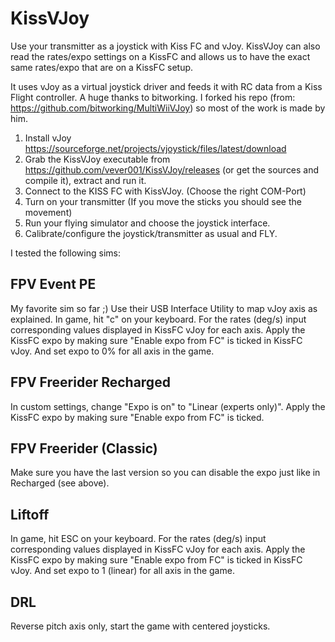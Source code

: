 KissVJoy
============

Use your transmitter as a joystick with Kiss FC and vJoy.
KissVJoy can also read the rates/expo settings on a KissFC and allows us to have the exact same rates/expo that are on a KissFC setup.

It uses vJoy as a virtual joystick driver and feeds it with RC data from a Kiss Flight controller.
A huge thanks to bitworking. I forked his repo (from: https://github.com/bitworking/MultiWiiVJoy) so most of the work is made by him.

1. Install vJoy https://sourceforge.net/projects/vjoystick/files/latest/download
2. Grab the KissVJoy executable from https://github.com/vever001/KissVJoy/releases (or get the sources and compile it), extract and run it.
3. Connect to the KISS FC with KissVJoy. (Choose the right COM-Port)
4. Turn on your transmitter (If you move the sticks you should see the movement)
5. Run your flying simulator and choose the joystick interface.
6. Calibrate/configure the joystick/transmitter as usual and FLY.


I tested the following sims:

FPV Event PE
------------
My favorite sim so far ;)
Use their USB Interface Utility to map vJoy axis as explained.
In game, hit "c" on your keyboard.
For the rates (deg/s) input corresponding values displayed in KissFC vJoy for each axis.
Apply the KissFC expo by making sure "Enable expo from FC" is ticked in KissFC vJoy. And set expo to 0% for all axis in the game.

FPV Freerider Recharged
-----------------------
In custom settings, change "Expo is on" to "Linear (experts only)".
Apply the KissFC expo by making sure "Enable expo from FC" is ticked.

FPV Freerider (Classic)
-----------------------
Make sure you have the last version so you can disable the expo just like in Recharged (see above).

Liftoff
-------
In game, hit ESC on your keyboard.
For the rates (deg/s) input corresponding values displayed in KissFC vJoy for each axis.
Apply the KissFC expo by making sure "Enable expo from FC" is ticked in KissFC vJoy. And set expo to 1 (linear) for all axis in the game.

DRL
---
Reverse pitch axis only, start the game with centered joysticks.


